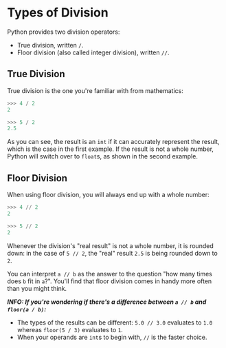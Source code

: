 # Types of Division

Python provides two division operators:

* True division, written `/`.
* Floor division (also called integer division), written `//`.

## True Division

True division is the one you're familiar with from mathematics:

```python
>>> 4 / 2
2

>>> 5 / 2
2.5
```

As you can see, the result is an `int` if it can accurately represent the result, which is the case in the first example.
If the result is not a whole number, Python will switch over to `float`s, as shown in the second example.

## Floor Division

When using floor division, you will always end up with a whole number:

```python
>>> 4 // 2
2

>>> 5 // 2
2
```

Whenever the division's "real result" is not a whole number, it is rounded down: in the case of `5 // 2`, the "real" result `2.5` is being rounded down to `2`.

You can interpret `a // b` as the answer to the question "how many times does `b` fit in `a`?".
You'll find that floor division comes in handy more often than you might think.


***INFO: If you're wondering if there's a difference between `a // b` and `floor(a / b)`:***

* The types of the results can be different: `5.0 // 3.0` evaluates to `1.0` whereas `floor(5 / 3)` evaluates to `1`.
* When your operands are `int`s to begin with, `//` is the faster choice.

